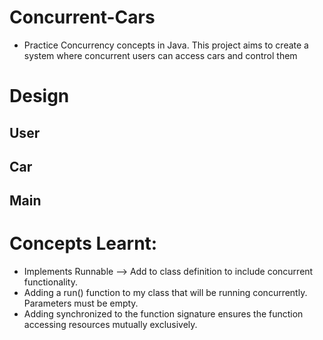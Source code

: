 # Concurrent-Cars
+ Practice Concurrency concepts in Java. This project aims to create a system where concurrent users can access cars and control them

# Design
## User
## Car
## Main

# Concepts Learnt:
+ Implements Runnable --> Add to class definition to include concurrent functionality.
+ Adding a run() function to my class that will be running concurrently. Parameters must be empty.
+ Adding synchronized to the function signature ensures the function accessing resources mutually exclusively.

